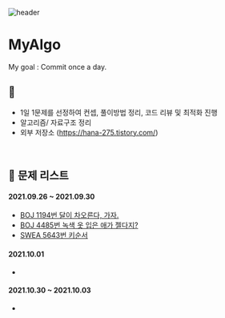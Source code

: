 ![header](https://capsule-render.vercel.app/api?type=Waving&color=auto&height=300&section=header&text=MyAlgo%20Repository&fontSize=80)

# MyAlgo
My goal : Commit once a day.

## :loudspeaker: 

- 1일 1문제를 선정하여 컨셉, 풀이방법 정리, 코드 리뷰 및 최적화 진행
- 알고리즘/ 자료구조 정리 
- 외부 저장소 (https://hana-275.tistory.com/)

<br>

## :pencil: 문제 리스트

#### 2021.09.26 ~ 2021.09.30

- [BOJ 1194번 달이 차오른다, 가자.](https://www.acmicpc.net/problem/1194)
- [BOJ 4485번 녹색 옷 입은 애가 젤다지?](https://www.acmicpc.net/problem/4485)
- [SWEA 5643번 키순서](https://www.acmicpc.net/problem/1062)

#### 2021.10.01

-

#### 2021.10.30 ~ 2021.10.03

-

